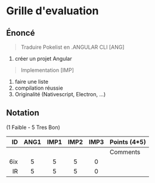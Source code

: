 # Grille d'evaluation


## Énoncé

> Traduire Pokelist en .ANGULAR CLI [ANG]

  1) créer un projet Angular

> Implementation  [IMP]

  1) faire une liste
  2) compilation réussie
  3) Originalité (Nativescript, Electron, ...)

## Notation 

(1 Faible - 5 Tres Bon)

| ID  |ANG1|IMP1|IMP2|IMP3| Points (4*5)                                                                                |
|----:|:--:|:--:|:--:|:--:|---------------------------------------------------------------------------------------------|  
|     |    |    |    |    | Comments                                                                                    |
| 6ix |  5 | 5  | 5  | 0  |                                                                                             |  
| IR  |  5 | 5  | 5  | 0  |                                                                                             |  
